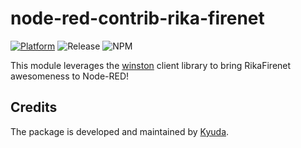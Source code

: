 # node-red-contrib-rika-firenet

[![Platform](https://img.shields.io/badge/platform-Node--RED-red)](https://nodered.org)
![Release](https://img.shields.io/npm/v/@kyuda/node-red-contrib-rika-firenet.svg)
![NPM](https://img.shields.io/npm/dm/@kyuda/node-red-contrib-rika-firenet.svg)

This module leverages the [winston](https://github.com/winstonjs/winston) client library to bring RikaFirenet awesomeness to Node-RED!

## Credits

The package is developed and maintained by [Kyuda](https://www.kyuda.io/).